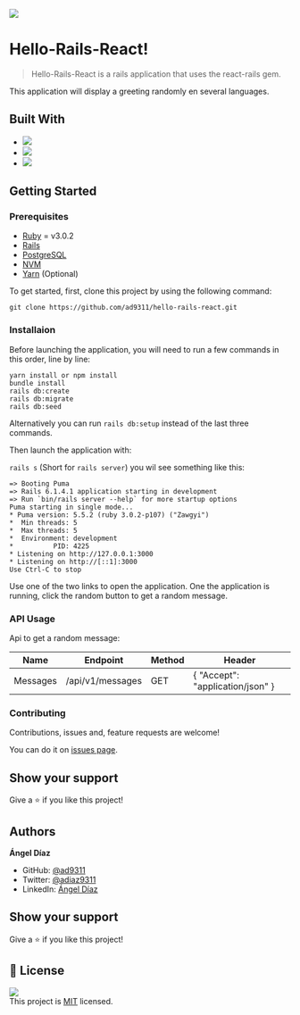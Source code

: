 ![](https://img.shields.io/badge/Microverse-blueviolet)

# Hello-Rails-React!

> Hello-Rails-React is a rails application that uses the react-rails gem. 

This application will display a greeting randomly en several languages.

## Built With

- ![](https://img.shields.io/badge/-RubyOnRails-red)
- ![](https://img.shields.io/badge/-JavaScript-yellow)
- ![](https://img.shields.io/badge/-React/Redux-purple)

## Getting Started

### Prerequisites

- [Ruby](https://rvm.io/) = v3.0.2
- [Rails](https://rubygems.org/gems/rails)
- [PostgreSQL](https://www.postgresql.org/download/)
- [NVM](https://github.com/nvm-sh/nvm)
- [Yarn](https://classic.yarnpkg.com/en/docs/install/#debian-stable) (Optional)

To get started, first, clone this project by using the following command:

```
git clone https://github.com/ad9311/hello-rails-react.git
```

### Installaion

Before launching the application, you will need to run a few commands in this order, line by line:</br>

```
yarn install or npm install
bundle install
rails db:create
rails db:migrate
rails db:seed
```

Alternatively you can run `rails db:setup` instead of the last three commands.

Then launch the application with:</br>

`rails s` (Short for `rails server`) you wil see something like this:
```
=> Booting Puma
=> Rails 6.1.4.1 application starting in development 
=> Run `bin/rails server --help` for more startup options
Puma starting in single mode...
* Puma version: 5.5.2 (ruby 3.0.2-p107) ("Zawgyi")
*  Min threads: 5
*  Max threads: 5
*  Environment: development
*          PID: 4225
* Listening on http://127.0.0.1:3000
* Listening on http://[::1]:3000
Use Ctrl-C to stop
```
Use one of the two links to open the application. One the application is running, click the random button to get a random message.

### API Usage

Api to get a random message:

| Name     | Endpoint         | Method | Header                           |
|----------|------------------|--------|----------------------------------|
| Messages | /api/v1/messages | GET    | { "Accept": "application/json" } |

### Contributing

Contributions, issues and, feature requests are welcome!

You can do it on [issues page](https://github.com/ad9311/hello-rails-react/issues).

## Show your support

Give a ⭐️ if you like this project!

## Authors

**Ángel Díaz**

- GitHub: [@ad9311](https://github.com/ad9311)
- Twitter: [@adiaz9311](https://twitter.com/adiaz9311)
- LinkedIn: [Ángel Díaz](https://www.linkedin.com/in/ad9311/)

## Show your support

Give a ⭐️ if you like this project!

## 📝 License

![](https://img.shields.io/badge/license-MIT-green)</br>
This project is [MIT](./LICENSE) licensed.
